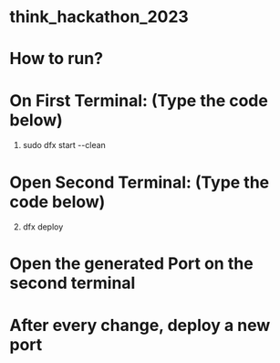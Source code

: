 # think_hackathon_2023 

# How to run?

# On First Terminal: (Type the code below)
1. sudo dfx start --clean

# Open Second Terminal: (Type the code below)
2. dfx deploy

# Open the generated Port on the second terminal

# After every change, deploy a new port

